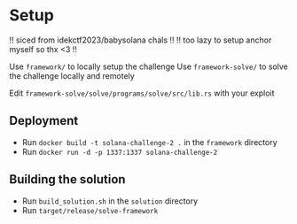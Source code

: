 # Setup

!! siced from idekctf2023/babysolana chals !!
!! too lazy to setup anchor myself so thx <3 !!

Use `framework/` to locally setup the challenge
Use `framework-solve/` to solve the challenge locally and remotely

Edit `framework-solve/solve/programs/solve/src/lib.rs` with your exploit


## Deployment
- Run `docker build -t solana-challenge-2 .` in the `framework` directory
- Run `docker run -d -p 1337:1337 solana-challenge-2`


## Building the solution
- Run `build_solution.sh` in the `solution` directory
- Run `target/release/solve-framework`
